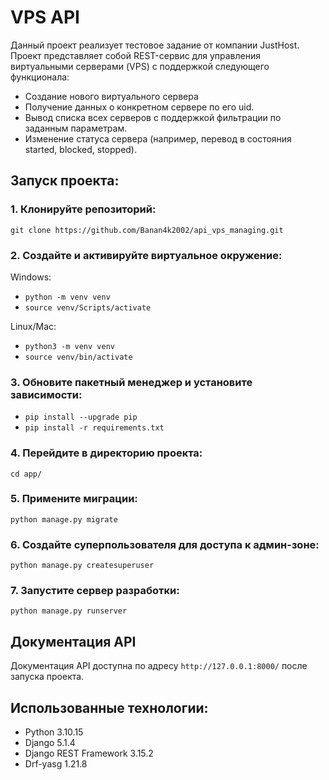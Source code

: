# VPS API

Данный проект реализует тестовое задание от компании JustHost.
Проект представляет собой REST-сервис для управления виртуальными серверами (VPS) с поддержкой следующего функционала:
- Создание нового виртуального сервера
- Получение данных о конкретном сервере по его uid.
- Вывод списка всех серверов с поддержкой фильтрации по заданным параметрам.
- Изменение статуса сервера (например, перевод в состояния started, blocked, stopped).

## Запуск проекта:

### 1. Клонируйте репозиторий:
`git clone https://github.com/Banan4k2002/api_vps_managing.git`

### 2. Cоздайте и активируйте виртуальное окружение:
Windows:
- `python -m venv venv`
- `source venv/Scripts/activate`

Linux/Mac:
- `python3 -m venv venv`
- `source venv/bin/activate`

### 3. Обновите пакетный менеджер и установите зависимости:
- `pip install --upgrade pip`
- `pip install -r requirements.txt`

### 4. Перейдите в директорию проекта:
`cd app/`

### 5. Примените миграции:
`python manage.py migrate`

### 6. Создайте суперпользователя для доступа к админ-зоне:
`python manage.py createsuperuser`

### 7. Запустите сервер разработки:
`python manage.py runserver`

## Документация API
Документация API доступна по адресу `http://127.0.0.1:8000/` после запуска проекта.

## Использованные технологии:
- Python 3.10.15
- Django 5.1.4
- Django REST Framework 3.15.2
- Drf-yasg 1.21.8
